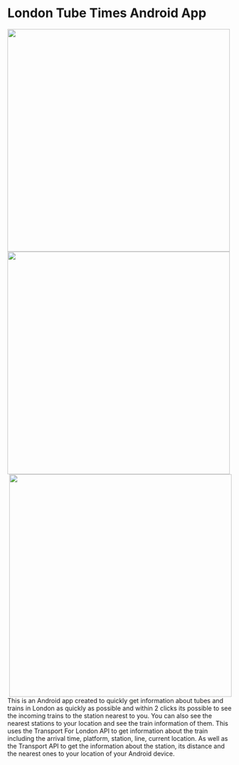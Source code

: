 # London Tube Times Android App

<a href="url"><img src="http://miteyan.com/img/Apps/train3.png" align="left" height="500" ></a>
<a href="url"><img src="http://miteyan.com/img/Apps/train2.png" align="left" height="500" ></a>
<a href="url"><img src="http://miteyan.com/img/Apps/train1.png" align="right" height="500" ></a>


This is an Android app created to quickly get information about tubes and trains in London
              as quickly as possible and within 2 clicks its possible to see the incoming trains to the station nearest to you. You can also see the nearest stations to your location and see the train information of them. This uses the Transport For London API to get information about the train including the arrival time, platform, station, line, current location. As well as the Transport API to get the information about the station, its distance and the nearest ones to your location of your Android device. 
